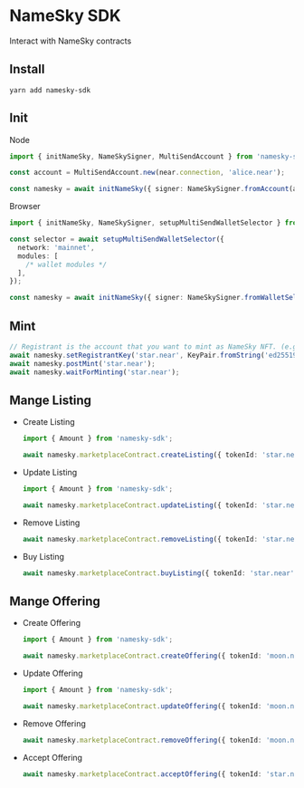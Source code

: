 # NameSky SDK
Interact with NameSky contracts

## Install
```shell
yarn add namesky-sdk
```

## Init
Node
```ts
import { initNameSky, NameSkySigner, MultiSendAccount } from 'namesky-sdk';
```

```ts
const account = MultiSendAccount.new(near.connection, 'alice.near');

const namesky = await initNameSky({ signer: NameSkySigner.fromAccount(account) });
```

Browser
```ts
import { initNameSky, NameSkySigner, setupMultiSendWalletSelector } from 'namesky-sdk';
```

```ts
const selector = await setupMultiSendWalletSelector({
  network: 'mainnet',
  modules: [
    /* wallet modules */
  ],
});

const namesky = await initNameSky({ signer: NameSkySigner.fromWalletSelector(selector) });
```

## Mint
```ts
// Registrant is the account that you want to mint as NameSky NFT. (e.g. star.near)
await namesky.setRegistrantKey('star.near', KeyPair.fromString('ed25519:<private key>'));
await namesky.postMint('star.near');
await namesky.waitForMinting('star.near');
```

## Mange Listing
* Create Listing
    ```ts
    import { Amount } from 'namesky-sdk';
    ```

    ```ts
    await namesky.marketplaceContract.createListing({ tokenId: 'star.near', price: Amount.parse(100, 'NEAR') });
    ```

* Update Listing
    ```ts
    import { Amount } from 'namesky-sdk';
    ```

    ```ts
    await namesky.marketplaceContract.updateListing({ tokenId: 'star.near', newPrice: Amount.parse(200, 'NEAR') });
    ```

* Remove Listing
    ```ts
    await namesky.marketplaceContract.removeListing({ tokenId: 'star.near' });
    ```

* Buy Listing
    ```ts
    await namesky.marketplaceContract.buyListing({ tokenId: 'star.near' });
    ```

## Mange Offering
* Create Offering
    ```ts
    import { Amount } from 'namesky-sdk';
    ```

    ```ts
    await namesky.marketplaceContract.createOffering({ tokenId: 'moon.near', price: Amount.parse(30, 'NEAR') });
    ```

* Update Offering
    ```ts
    import { Amount } from 'namesky-sdk';
    ```

    ```ts
    await namesky.marketplaceContract.updateOffering({ tokenId: 'moon.near', newPrice: Amount.parse(50, 'NEAR') });
    ```

* Remove Offering
    ```ts
    await namesky.marketplaceContract.removeOffering({ tokenId: 'moon.near' });
    ```

* Accept Offering
    ```ts
    await namesky.marketplaceContract.acceptOffering({ tokenId: 'star.near', buyerId: 'bob.near' });
    ```
